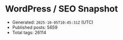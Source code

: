 # WordPress / SEO Snapshot

- Generated: `2025-10-05T10:45:31Z` (UTC)
- Published posts: 5659
- Total tags: 26114
